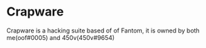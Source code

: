 # Crapware
Crapware is a hacking suite based of of Fantom, it is owned by both me(oof#0005) and 450v(450v#9654)
